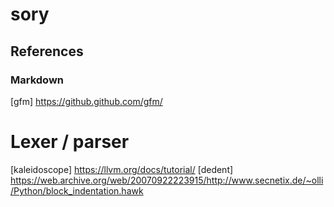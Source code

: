 # sory

## References

### Markdown

 [gfm] https://github.github.com/gfm/


# Lexer / parser

 [kaleidoscope] https://llvm.org/docs/tutorial/
 [dedent] https://web.archive.org/web/20070922223915/http://www.secnetix.de/~olli/Python/block_indentation.hawk

